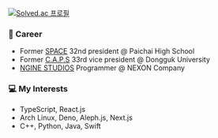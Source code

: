 [![Solved.ac
프로필](http://mazassumnida.wtf/api/v2/generate_badge?boj=choyj1222)](https://solved.ac/choyj1222)
### 👋 Career
- Former [SPACE](https://paichai.space) 32nd president @ Paichai High School
- Former [C.A.P.S](https://caps.dongguk.edu) 33rd vice president @ Dongguk University
- [NGINE STUDIOS](http://company.nexon.com/Company/Introduce/Relations/Relations.aspx) Programmer @ NEXON Company

### 💻 My Interests
- TypeScript, React.js
- Arch Linux, Deno, Aleph.js, Next.js
- C++, Python, Java, Swift
